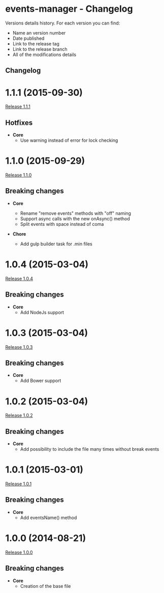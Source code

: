events-manager - Changelog
=========

Versions details history. For each version you can find:
* Name an version number
* Date published
* Link to the release tag
* Link to the release branch
* All of the modifications details

Changelog
---------

<a name="1.1.1"></a>
# 1.1.1 (2015-09-30)

[Release 1.1.1](https://github.com/XavierBoubert/events-manager/releases/tag/1.1.1)

## Hotfixes

- **Core**
  - Use warning instead of error for lock checking

<a name="1.1.0"></a>
# 1.1.0 (2015-09-29)

[Release 1.1.0](https://github.com/XavierBoubert/events-manager/releases/tag/1.1.0)

## Breaking changes

- **Core**
  - Rename "remove events" methods with "off" naming
  - Support async calls with the new onAsync() method
  - Split events with space instead of coma

- **Chore**
  - Add gulp builder task for .min files

<a name="1.0.4"></a>
# 1.0.4 (2015-03-04)

[Release 1.0.4](https://github.com/XavierBoubert/events-manager/releases/tag/1.0.4)

## Breaking changes

- **Core**
  - Add NodeJs support

<a name="1.0.3"></a>
# 1.0.3 (2015-03-04)

[Release 1.0.3](https://github.com/XavierBoubert/events-manager/releases/tag/1.0.3)

## Breaking changes

- **Core**
  - Add Bower support

<a name="1.0.2"></a>
# 1.0.2 (2015-03-04)

[Release 1.0.2](https://github.com/XavierBoubert/events-manager/releases/tag/1.0.2)

## Breaking changes

- **Core**
  - Add possibility to include the file many times without break events

<a name="1.0.1"></a>
# 1.0.1 (2015-03-01)

[Release 1.0.1](https://github.com/XavierBoubert/events-manager/releases/tag/1.0.1)

## Breaking changes

- **Core**
  - Add eventsName() method

<a name="1.0.0"></a>
# 1.0.0 (2014-08-21)

[Release 1.0.0](https://github.com/XavierBoubert/events-manager/releases/tag/1.0.0)

## Breaking changes

- **Core**
  - Creation of the base file